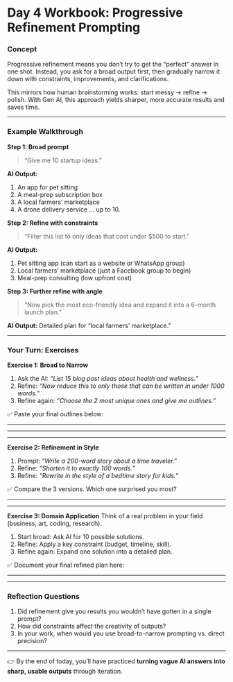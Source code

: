 
# **Day 4 Workbook: Progressive Refinement Prompting**

### **Concept**

Progressive refinement means you don’t try to get the “perfect” answer in one shot. Instead, you ask for a broad output first, then gradually narrow it down with constraints, improvements, and clarifications.

This mirrors how human brainstorming works: start messy → refine → polish. With Gen AI, this approach yields sharper, more accurate results and saves time.

---

### **Example Walkthrough**

**Step 1: Broad prompt**

> “Give me 10 startup ideas.”

**AI Output:**

1. An app for pet sitting
2. A meal-prep subscription box
3. A local farmers’ marketplace
4. A drone delivery service
   … up to 10.

**Step 2: Refine with constraints**

> “Filter this list to only ideas that cost under \$500 to start.”

**AI Output:**

1. Pet sitting app (can start as a website or WhatsApp group)
2. Local farmers’ marketplace (just a Facebook group to begin)
3. Meal-prep consulting (low upfront cost)

**Step 3: Further refine with angle**

> “Now pick the most eco-friendly idea and expand it into a 6-month launch plan.”

**AI Output:**
Detailed plan for “local farmers’ marketplace.”

---

### **Your Turn: Exercises**

**Exercise 1: Broad to Narrow**

1. Ask the AI: *“List 15 blog post ideas about health and wellness.”*
2. Refine: *“Now reduce this to only those that can be written in under 1000 words.”*
3. Refine again: *“Choose the 2 most unique ones and give me outlines.”*

✅ Paste your final outlines below:

---

---

---

**Exercise 2: Refinement in Style**

1. Prompt: *“Write a 200-word story about a time traveler.”*
2. Refine: *“Shorten it to exactly 100 words.”*
3. Refine: *“Rewrite in the style of a bedtime story for kids.”*

✅ Compare the 3 versions. Which one surprised you most?

---

---

**Exercise 3: Domain Application**
Think of a real problem in your field (business, art, coding, research).

1. Start broad: Ask AI for 10 possible solutions.
2. Refine: Apply a key constraint (budget, timeline, skill).
3. Refine again: Expand one solution into a detailed plan.

✅ Document your final refined plan here:

---

---

### **Reflection Questions**

1. Did refinement give you results you wouldn’t have gotten in a single prompt?
2. How did constraints affect the creativity of outputs?
3. In your work, when would you use broad-to-narrow prompting vs. direct precision?

---

👉 By the end of today, you’ll have practiced **turning vague AI answers into sharp, usable outputs** through iteration.
